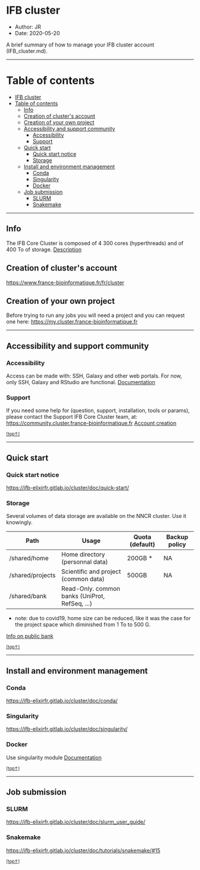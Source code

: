# IFB cluster

- Author: JR
- Date: 2020-05-20

A brief summary of how to manage your IFB cluster account (IFB_cluster.md).

---

# Table of contents

- [IFB cluster](#ifb-cluster)
- [Table of contents](#table-of-contents)
  - [Info](#info)
  - [Creation of cluster's account](#creation-of-clusters-account)
  - [Creation of your own project](#creation-of-your-own-project)
  - [Accessibility and support community](#accessibility-and-support-community)
    - [Accessibility](#accessibility)
    - [Support](#support)
  - [Quick start](#quick-start)
    - [Quick start notice](#quick-start-notice)
    - [Storage](#storage)
  - [Install and environment management](#install-and-environment-management)
    - [Conda](#conda)
    - [Singularity](#singularity)
    - [Docker](#docker)
  - [Job submission](#job-submission)
    - [SLURM](#slurm)
    - [Snakemake](#snakemake)

---

## Info

The IFB Core Cluster is composed of 4 300 cores (hyperthreads) and of 400 To of storage.
[Description](https://ifb-elixirfr.gitlab.io/cluster/doc/cluster-desc/)

## Creation of cluster's account

https://www.france-bioinformatique.fr/fr/cluster

## Creation of your own project

Before trying to run any jobs you will need a project and you can request one here: https://my.cluster.france-bioinformatique.fr

---

## Accessibility and support community

### Accessibility

Access can be made with: SSH, Galaxy and other web portals. For now, only SSH, Galaxy and RStudio are functional.
[Documentation](https://ifb-elixirfr.gitlab.io/cluster/doc/)

### Support

If you need some help for (question, support, installation, tools or params), please contact the Support IFB Core Cluster team, at: https://community.cluster.france-bioinformatique.fr
[Account creation](https://community.france-bioinformatique.fr/)

[<small>[top↑]</small>](#)

---

## Quick start

### Quick start notice

https://ifb-elixirfr.gitlab.io/cluster/doc/quick-start/

### Storage

Several volumes of data storage are available on the NNCR cluster. Use it knowingly.

| Path             | Usage                                          | Quota (default) | Backup policy |
| ---------------- | ---------------------------------------------- | --------------- | ------------- |
| /shared/home     | Home directory (personnal data)                | 200GB \*        | NA            |
| /shared/projects | Scientific and project (common data)           | 500GB           | NA            |
| /shared/bank     | Read-Only. common banks (UniProt, RefSeq, ...) |                 |               |

- note: due to covid19, home size can be reduced, like it was the case for the project space which diminished from 1 To to 500 G.

[Info on public bank](https://ifb-elixirfr.gitlab.io/cluster/doc/banks/)

[<small>[top↑]</small>](#)

---

## Install and environment management

### Conda

https://ifb-elixirfr.gitlab.io/cluster/doc/conda/

### Singularity

https://ifb-elixirfr.gitlab.io/cluster/doc/singularity/

### Docker

Use singularity module
[Documentation](https://community.france-bioinformatique.fr/t/installation-docker/440/3)

[<small>[top↑]</small>](#)

---

## Job submission

### SLURM

https://ifb-elixirfr.gitlab.io/cluster/doc/slurm_user_guide/

### Snakemake

https://ifb-elixirfr.gitlab.io/cluster/doc/tutorials/snakemake/#15

[<small>[top↑]</small>](#)
